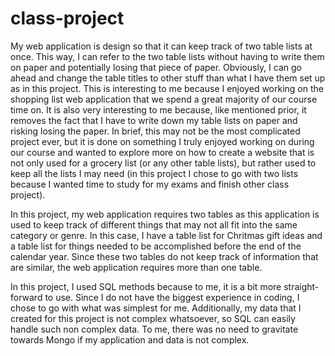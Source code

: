 # class-project

My web application is design so that it can keep track of two table lists at once. This way, I can refer to the two table lists without having to write them on paper and potentially losing that piece of paper. Obviously, I can go ahead and change the table titles to other stuff than what I have them set up as in this project. This is interesting to me because I enjoyed working on the shopping list web application that we spend a great majority of our course time on. It is also very interesting to me because, like mentioned prior, it removes the fact that I have to write down my table lists on paper and risking losing the paper. In brief, this may not be the most complicated project ever, but it is done on something I truly enjoyed working on during our course and wanted to explore more on how to create a website that is not only used for a grocery list (or any other table lists), but rather used to keep all the lists I may need (in this project I chose to go with two lists because I wanted time to study for my exams and finish other class project). 

In this project, my web application requires two tables as this application is used to keep track of different things that may not all fit into the same category or genre. In this case, I have a table list for Chritmas gift ideas and a table list for things needed to be accomplished before the end of the calendar year. Since these two tables do not keep track of information that are similar, the web application requires more than one table.

In this project, I used SQL methods because to me, it is a bit more straight-forward to use. Since I do not have the biggest experience in coding, I chose to go with what was simplest for me. Additionally, my data that I created for this project is not complex whatsoever, so SQL can easily handle such non complex data. To me, there was no need to gravitate towards Mongo if my application and data is not complex.